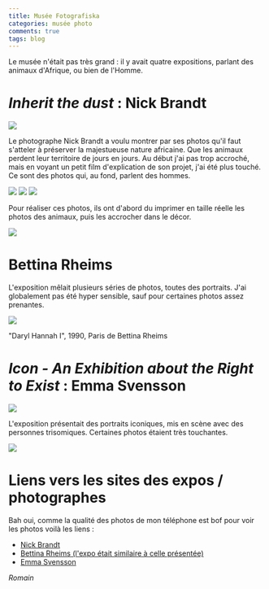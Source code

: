 ```yaml
---
title: Musée Fotografiska
categories: musée photo
comments: true
tags: blog
---
```


Le musée n'était pas très grand : il y avait quatre expositions,
parlant des animaux d'Afrique, ou bien de l'Homme.

# *Inherit the dust* : Nick Brandt
  <a class="thumbnail">
    <img src="/photos/2016-05-29-fotografiska/IMG_20160529_122346.jpg" class="img-rounded">
  </a>

Le photographe Nick Brandt a voulu montrer par ses photos qu'il faut
s'atteler à préserver la majestueuse nature africaine. Que les animaux
perdent leur territoire de jours en jours.
Au début j'ai pas trop accroché, mais en voyant un petit film d'explication
de son projet, j'ai été plus touché. Ce sont des photos qui, au fond,
parlent des hommes.

<section class = "row">
  <a class="col-xs-12 col-sm-12 col-md-12">
    <img src="/photos/2016-05-29-fotografiska/IMG_20160529_122636.jpg" class="img-rounded">
  </a>
  <a class="col-xs-12 col-sm-12 col-md-12">
    <img src="/photos/2016-05-29-fotografiska/IMG_20160529_124407.jpg" class="img-rounded">
  </a>
  <a class="col-xs-12 col-sm-12 col-md-12">
    <img src="/photos/2016-05-29-fotografiska/IMG_20160529_124543.jpg" class="img-rounded">
  </a>
</section>

Pour réaliser ces photos, ils ont d'abord du imprimer en taille réelle
les photos des animaux, puis les accrocher dans le décor.

<a class="col-xs-12 col-sm-12 col-md-12">
  <img src="/photos/2016-05-29-fotografiska/IMG_20160529_124351.jpg" class="img-rounded">
</a>

# Bettina Rheims

L'exposition mêlait plusieurs séries de photos, toutes des portraits.
J'ai globalement pas été hyper sensible, sauf pour certaines photos
assez prenantes.

<a class="col-xs-12 col-sm-12 col-md-12">
  <img src="/photos/2016-05-29-fotografiska/IMG_20160529_130440.jpg" class="img-rounded">
  <p>"Daryl Hannah I", 1990, Paris de Bettina Rheims</p>
</a>

# *Icon - An Exhibition about the Right to Exist* : Emma Svensson


<a class="col-xs-12 col-sm-12 col-md-12">
  <img src="/photos/2016-05-29-fotografiska/IMG_20160529_131857.jpg" class="img-rounded"><a class="col-xs-12 col-sm-12 col-md-12">
</a>

L'exposition présentait des portraits iconiques, mis en scène avec des
personnes trisomiques. Certaines photos étaient très touchantes.


<a class="col-xs-12 col-sm-12 col-md-12">
  <img src="/photos/2016-05-29-fotografiska/IMG_20160529_131824.jpg" class="img-rounded"><a class="col-xs-12 col-sm-12 col-md-12">
</a>

# Liens vers les sites des expos / photographes

Bah oui, comme la qualité des photos de mon téléphone est bof
pour voir les photos voilà les liens :

* [Nick Brandt](http://inheritthedust.nickbrandt.com/)
* [Bettina Rheims (l'expo était similaire à celle présentée)](http://www.actuart.org/2016/02/expo-photographie-contemporaine-bettina-rheims.html)
* [Emma Svensson](http://icons.fotografiska.eu/?p=133)

*Romain*
